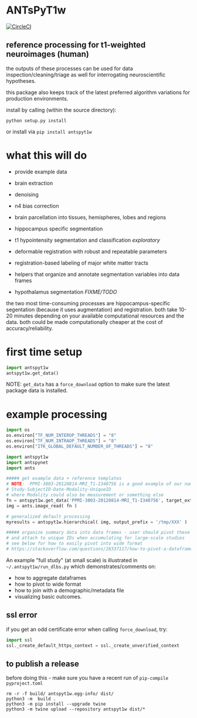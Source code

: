 # ANTsPyT1w

[![CircleCI](https://circleci.com/gh/stnava/ANTsPyT1w/tree/master.svg?style=svg)](https://circleci.com/gh/stnava/ANTsPyT1w/tree/master)

## reference processing for t1-weighted neuroimages (human)

the outputs of these processes can be used for data inspection/cleaning/triage
as well for interrogating neuroscientific hypotheses.

this package also keeps track of the latest preferred algorithm variations for
production environments.

install by calling (within the source directory):

```
python setup.py install
```

or install via `pip install antspyt1w`

# what this will do

- provide example data

- brain extraction

- denoising

- n4 bias correction

- brain parcellation into tissues, hemispheres, lobes and regions

- hippocampus specific segmentation

- t1 hypointensity segmentation and classification *exploratory*

- deformable registration with robust and repeatable parameters

- registration-based labeling of major white matter tracts

- helpers that organize and annotate segmentation variables into data frames

- hypothalamus segmentation *FIXME/TODO*


the two most time-consuming processes are hippocampus-specific segentation
(because it uses augmentation) and registration.  both take 10-20 minutes
depending on your available computational resources and the data.  both
could be made computationally cheaper at the cost of accuracy/reliability.

# first time setup

```python
import antspyt1w
antspyt1w.get_data()
```

NOTE: `get_data` has a `force_download` option to make sure the latest
package data is installed.

# example processing

```python
import os
os.environ["TF_NUM_INTEROP_THREADS"] = "8"
os.environ["TF_NUM_INTRAOP_THREADS"] = "8"
os.environ["ITK_GLOBAL_DEFAULT_NUMBER_OF_THREADS"] = "8"

import antspyt1w
import antspynet
import ants

##### get example data + reference templates
# NOTE:  PPMI-3803-20120814-MRI_T1-I340756 is a good example of our naming style
# Study-SubjectID-Date-Modality-UniqueID
# where Modality could also be measurement or something else
fn = antspyt1w.get_data('PPMI-3803-20120814-MRI_T1-I340756', target_extension='.nii.gz' )
img = ants.image_read( fn )

# generalized default processing
myresults = antspyt1w.hierarchical( img, output_prefix = '/tmp/XXX' )

##### organize summary data into data frames - user should pivot these to columns
# and attach to unique IDs when accumulating for large-scale studies
# see below for how to easily pivot into wide format
# https://stackoverflow.com/questions/28337117/how-to-pivot-a-dataframe-in-pandas


```

An example "full study" (at small scale) is illustrated in `~/.antspyt1w/run_dlbs.py`
which demonstrates/comments on:
- how to aggregate dataframes
- how to pivot to wide format
- how to join with a demographic/metadata file
- visualizing basic outcomes.

## ssl error 

if you get an odd certificate error when calling `force_download`, try:

```python
import ssl
ssl._create_default_https_context = ssl._create_unverified_context
```

## to publish a release

before doing this - make sure you have a recent run of `pip-compile pyproject.toml`

```
rm -r -f build/ antspyt1w.egg-info/ dist/
python3 -m  build .
python3 -m pip install --upgrade twine
python3 -m twine upload --repository antspyt1w dist/*
```

